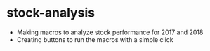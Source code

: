 # stock-analysis
* Making macros to analyze stock performance for 2017 and 2018
* Creating buttons to run the macros with a simple click 
